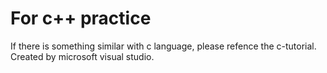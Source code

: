 # For c++ practice
If there is something similar with c language, please refence the c-tutorial.
Created by microsoft visual studio.

